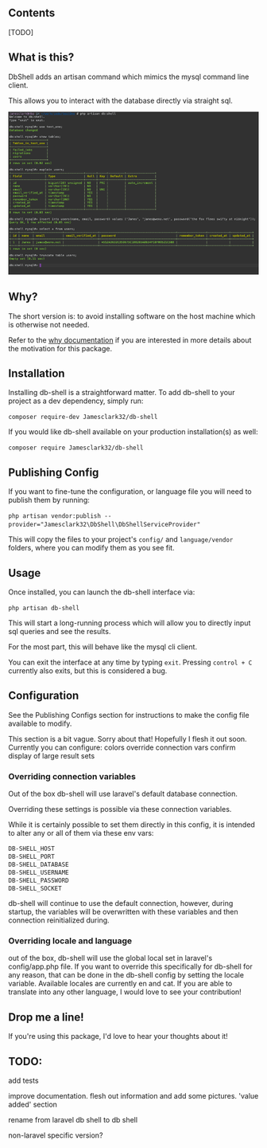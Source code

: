 
## Contents
[TODO]

## What is this? 

DbShell adds an artisan command which mimics the mysql command line client.

This allows you to interact with the database directly via straight sql.


![A typical db shell session](documentation/db-shell.png)


## Why?

The short version is: to avoid installing software on the host machine which is otherwise not needed.

Refer to the [why documentation](documentation/why.md) if you are interested in more details about the motivation for this package.

## Installation
Installing db-shell is a straightforward matter. To add db-shell to your project as a dev dependency, simply run:

`composer require-dev Jamesclark32/db-shell`

If you would like db-shell available on your production installation(s) as well: 

`composer require Jamesclark32/db-shell`

## Publishing Config
If you want to fine-tune the configuration, or language file you will need to publish them by running:

`php artisan vendor:publish --provider="Jamesclark32\DbShell\DbShellServiceProvider"`

This will copy the files to your project's `config/` and `language/vendor` folders, where you can modify them as you see fit. 

## Usage

Once installed, you can launch the db-shell interface via:

`php artisan db-shell`

This will start a long-running process which will allow you to directly input sql queries and see the results.

For the most part, this will behave like the mysql cli client.

You can exit the interface at any time by typing `exit`. Pressing `control + C` currently also exits, but this is considered a bug.  

## Configuration
See the Publishing Configs section for instructions to make the config file available to modify.

This section is a bit vague. Sorry about that! Hopefully I flesh it out soon.
Currently you can configure: 
    colors
    override connection vars
    confirm display of large result sets

### Overriding connection variables
  Out of the box db-shell will use laravel's default database connection.
   
  Overriding these settings is possible via these connection variables.
  
  While it is certainly possible to set them directly in this config, it is intended to alter any or all of them  via these env vars:
            
   
    DB-SHELL_HOST
    DB-SHELL_PORT
    DB-SHELL_DATABASE
    DB-SHELL_USERNAME
    DB-SHELL_PASSWORD
    DB-SHELL_SOCKET
 
 db-shell will continue to use the default connection, however, during startup, the variables will be overwritten with these variables and then connection reinitialized during.
 
 
 ### Overriding locale and language
 out of the box, db-shell will use the global local set in laravel's config/app.php file. If you want to override this specifically for db-shell for any reason, that can be done in the db-shell config by setting the locale variable. 
 Available locales are currently en and cat. If you are able to translate into any other language, I would love to see your contribution! 
 


## Drop me a line!

If you're using this package, I'd love to hear your thoughts about it! 
 
## TODO: 

add tests

improve documentation. flesh out information and add some pictures. 'value added' section

rename from laravel db shell to db shell

non-laravel specific version?
